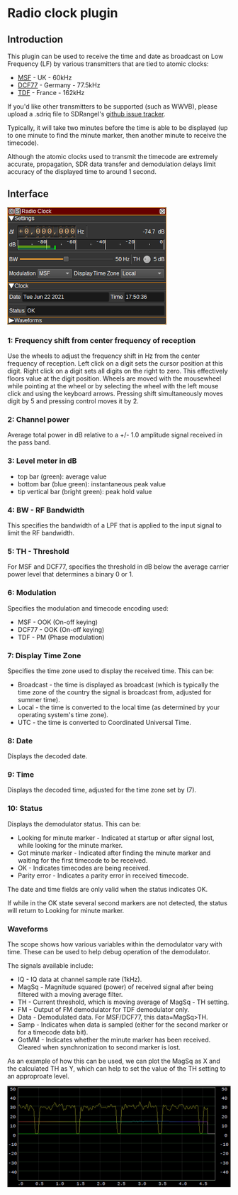 <h1>Radio clock plugin</h1>

<h2>Introduction</h2>

This plugin can be used to receive the time and date as broadcast on Low Frequency (LF) by various transmitters that are tied to atomic clocks:

* [MSF](https://en.wikipedia.org/wiki/Time_from_NPL_(MSF)) - UK - 60kHz
* [DCF77](https://en.wikipedia.org/wiki/DCF77) - Germany - 77.5kHz
* [TDF](https://en.wikipedia.org/wiki/TDF_time_signal) - France - 162kHz

If you'd like other transmitters to be supported (such as WWVB), please upload a .sdriq file to SDRangel's [github issue tracker](https://github.com/f4exb/sdrangel/issues).

Typically, it will take two minutes before the time is able to be displayed (up to one minute to find the minute marker, then another minute to receive the timecode).

Although the atomic clocks used to transmit the timecode are extremely accurate, propagation, SDR data transfer and demodulation delays limit accuracy of the displayed time to around 1 second.

<h2>Interface</h2>

![Radio clock plugin GUI](../../../doc/img/RadioClock_plugin.png)

<h3>1: Frequency shift from center frequency of reception</h3>

Use the wheels to adjust the frequency shift in Hz from the center frequency of reception. Left click on a digit sets the cursor position at this digit. Right click on a digit sets all digits on the right to zero. This effectively floors value at the digit position. Wheels are moved with the mousewheel while pointing at the wheel or by selecting the wheel with the left mouse click and using the keyboard arrows. Pressing shift simultaneously moves digit by 5 and pressing control moves it by 2.

<h3>2: Channel power</h3>

Average total power in dB relative to a +/- 1.0 amplitude signal received in the pass band.

<h3>3: Level meter in dB</h3>

  - top bar (green): average value
  - bottom bar (blue green): instantaneous peak value
  - tip vertical bar (bright green): peak hold value

<h3>4: BW - RF Bandwidth</h3>

This specifies the bandwidth of a LPF that is applied to the input signal to limit the RF bandwidth.

<h3>5: TH - Threshold</h3>

For MSF and DCF77, specifies the threshold in dB below the average carrier power level that determines a binary 0 or 1.

<h3>6: Modulation</h3>

Specifies the modulation and timecode encoding used:

* MSF - OOK (On-off keying)
* DCF77 - OOK (On-off keying)
* TDF - PM (Phase modulation)

<h3>7: Display Time Zone</h3>

Specifies the time zone used to display the received time. This can be:

* Broadcast - the time is displayed as broadcast (which is typically the time zone of the country the signal is broadcast from, adjusted for summer time).
* Local - the time is converted to the local time (as determined by your operating system's time zone).
* UTC - the time is converted to Coordinated Universal Time.

<h3>8: Date</h3>

Displays the decoded date.

<h3>9: Time</h3>

Displays the decoded time, adjusted for the time zone set by (7).

<h3>10: Status</h3>

Displays the demodulator status. This can be:

* Looking for minute marker - Indicated at startup or after signal lost, while looking for the minute marker.
* Got minute marker - Indicated after finding the minute marker and waiting for the first timecode to be received.
* OK - Indicates timecodes are being received.
* Parity error - Indicates a parity error in received timecode.

The date and time fields are only valid when the status indicates OK.

If while in the OK state several second markers are not detected, the status will return to Looking for minute marker.

<h3>Waveforms</h3>

The scope shows how various variables within the demodulator vary with time. These can be used to help debug operation of the demodulator.

The signals available include:

- IQ - IQ data at channel sample rate (1kHz).
- MagSq - Magnitude squared (power) of received signal after being filtered with a moving average filter.
- TH - Current threshold, which is moving average of MagSq - TH setting.
- FM - Output of FM demodulator for TDF demodulator only.
- Data - Demodulated data. For MSF/DCF77, this data=MagSq>TH.
- Samp - Indicates when data is sampled (either for the second marker or for a timecode data bit).
- GotMM - Indicates whether the minute marker has been received. Cleared when synchronization to second marker is lost.

As an example of how this can be used, we can plot the MagSq as X and the calculated TH as Y, which can help to set the value of the
TH setting to an approproate level.

![Radio clock plugin GUI](../../../doc/img/RadioClock_waveforms.png)
